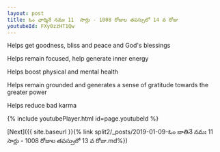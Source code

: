 ```yaml
---
layout: post
title: ఓం ఛార్మినే నమః 11  సార్లు - 1008 రోజుల తపస్సులో 14 వ రోజు
youtubeId: FXy0zzHT1Qw
---
```

 
 
Helps get goodness, bliss and peace and God's blessings
 
Helps remain focused, help generate inner energy 
 
Helps boost physical and mental health 
 
Helps remain grounded and generates a sense of gratitude towards the greater power 
 
Helps reduce bad karma
 
 
 
 


{% include youtubePlayer.html id=page.youtubeId %}
 
[Next]({{ site.baseurl }}{% link  split2/_posts/2019-01-09-ఓం జాతినే నమః 11  సార్లు - 1008 రోజుల తపస్సులో 13 వ రోజు.md%})
 
